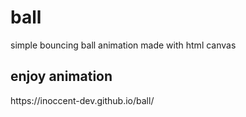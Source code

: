 # ball
simple bouncing ball animation made with html canvas

<h2>enjoy animation</h2>
https://inoccent-dev.github.io/ball/

